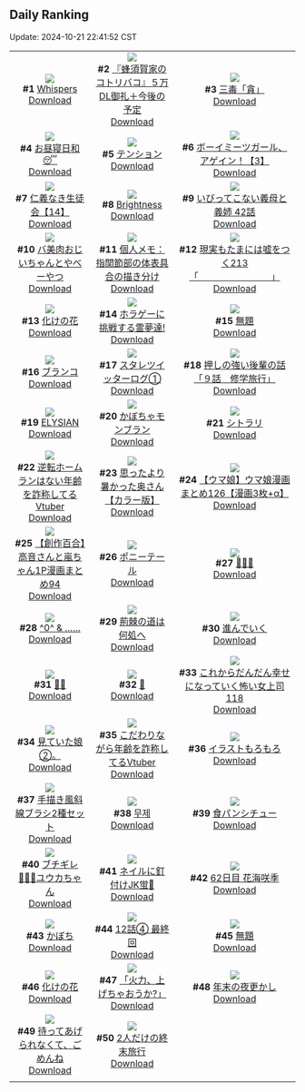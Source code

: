 ## Daily Ranking
Update: 2024-10-21 22:41:52 CST

|      |      |      |
| :----: | :----: | :----: |
| ![](https://i.pixiv.re/c/240x480/img-master/img/2024/10/19/14/53/37/123474762_p0_master1200.jpg)<br>**#1** [Whispers](https://www.pixiv.net/artworks/123474762)<br>[Download](https://i.pixiv.re/img-original/img/2024/10/19/14/53/37/123474762_p0.jpg) | ![](https://i.pixiv.re/c/240x480/img-master/img/2024/10/19/16/02/30/123476311_p0_master1200.jpg)<br>**#2** [『蜂須賀家のコトリバコ』５万DL御礼＋今後の予定](https://www.pixiv.net/artworks/123476311)<br>[Download](https://i.pixiv.re/img-original/img/2024/10/19/16/02/30/123476311_p0.jpg) | ![](https://i.pixiv.re/c/240x480/img-master/img/2024/10/20/00/02/59/123492172_p0_master1200.jpg)<br>**#3** [三毒「貪」](https://www.pixiv.net/artworks/123492172)<br>[Download](https://i.pixiv.re/img-original/img/2024/10/20/00/02/59/123492172_p0.png) |
| ![](https://i.pixiv.re/c/240x480/img-master/img/2024/10/19/00/00/17/123458166_p0_master1200.jpg)<br>**#4** [お昼寝日和😴](https://www.pixiv.net/artworks/123458166)<br>[Download](https://i.pixiv.re/img-original/img/2024/10/19/00/00/17/123458166_p0.png) | ![](https://i.pixiv.re/c/240x480/img-master/img/2024/10/19/00/09/31/123458898_p0_master1200.jpg)<br>**#5** [テンション](https://www.pixiv.net/artworks/123458898)<br>[Download](https://i.pixiv.re/img-original/img/2024/10/19/00/09/31/123458898_p0.jpg) | ![](https://i.pixiv.re/c/240x480/img-master/img/2024/10/20/12/23/21/123505933_p0_master1200.jpg)<br>**#6** [ボーイミーツガール、アゲイン！【3】](https://www.pixiv.net/artworks/123505933)<br>[Download](https://i.pixiv.re/img-original/img/2024/10/20/12/23/21/123505933_p0.jpg) |
| ![](https://i.pixiv.re/c/240x480/img-master/img/2024/10/19/11/00/57/123469771_p0_master1200.jpg)<br>**#7** [仁義なき生徒会【14】](https://www.pixiv.net/artworks/123469771)<br>[Download](https://i.pixiv.re/img-original/img/2024/10/19/11/00/57/123469771_p0.png) | ![](https://i.pixiv.re/c/240x480/img-master/img/2024/10/20/00/00/57/123491943_p0_master1200.jpg)<br>**#8** [Brightness](https://www.pixiv.net/artworks/123491943)<br>[Download](https://i.pixiv.re/img-original/img/2024/10/20/00/00/57/123491943_p0.jpg) | ![](https://i.pixiv.re/c/240x480/img-master/img/2024/10/19/00/06/25/123458732_p0_master1200.jpg)<br>**#9** [いびってこない義母と義姉  42話](https://www.pixiv.net/artworks/123458732)<br>[Download](https://i.pixiv.re/img-original/img/2024/10/19/00/06/25/123458732_p0.jpg) |
| ![](https://i.pixiv.re/c/240x480/img-master/img/2024/10/19/00/03/35/123458571_p0_master1200.jpg)<br>**#10** [バ美肉おじいちゃんとやべーやつ](https://www.pixiv.net/artworks/123458571)<br>[Download](https://i.pixiv.re/img-original/img/2024/10/19/00/03/35/123458571_p0.jpg) | ![](https://i.pixiv.re/c/240x480/img-master/img/2024/10/19/06/00/08/123465297_p0_master1200.jpg)<br>**#11** [個人メモ：指関節部の体表具合の描き分け](https://www.pixiv.net/artworks/123465297)<br>[Download](https://i.pixiv.re/img-original/img/2024/10/19/06/00/08/123465297_p0.jpg) | ![](https://i.pixiv.re/c/240x480/img-master/img/2024/10/20/18/00/04/123513960_p0_master1200.jpg)<br>**#12** [現実もたまには嘘をつく213「　　　　　　　　」](https://www.pixiv.net/artworks/123513960)<br>[Download](https://i.pixiv.re/img-original/img/2024/10/20/18/00/04/123513960_p0.jpg) |
| ![](https://i.pixiv.re/c/240x480/img-master/img/2024/10/19/21/30/04/123486169_p0_master1200.jpg)<br>**#13** [化けの花](https://www.pixiv.net/artworks/123486169)<br>[Download](https://i.pixiv.re/img-original/img/2024/10/19/21/30/04/123486169_p0.jpg) | ![](https://i.pixiv.re/c/240x480/img-master/img/2024/10/19/00/30/06/123459584_p0_master1200.jpg)<br>**#14** [ホラゲーに挑戦する霊夢達!](https://www.pixiv.net/artworks/123459584)<br>[Download](https://i.pixiv.re/img-original/img/2024/10/19/00/30/06/123459584_p0.jpg) | ![](https://i.pixiv.re/c/240x480/img-master/img/2024/10/20/18/13/23/123514563_p0_master1200.jpg)<br>**#15** [無題](https://www.pixiv.net/artworks/123514563)<br>[Download](https://i.pixiv.re/img-original/img/2024/10/20/18/13/23/123514563_p0.png) |
| ![](https://i.pixiv.re/c/240x480/img-master/img/2024/10/19/00/00/26/123458204_p0_master1200.jpg)<br>**#16** [ブランコ](https://www.pixiv.net/artworks/123458204)<br>[Download](https://i.pixiv.re/img-original/img/2024/10/19/00/00/26/123458204_p0.png) | ![](https://i.pixiv.re/c/240x480/img-master/img/2024/10/20/13/58/49/123507859_p0_master1200.jpg)<br>**#17** [スタレツイッターログ①](https://www.pixiv.net/artworks/123507859)<br>[Download](https://i.pixiv.re/img-original/img/2024/10/20/13/58/49/123507859_p0.png) | ![](https://i.pixiv.re/c/240x480/img-master/img/2024/10/19/01/01/51/123458422_p0_master1200.jpg)<br>**#18** [押しの強い後輩の話「９話　修学旅行」](https://www.pixiv.net/artworks/123458422)<br>[Download](https://i.pixiv.re/img-original/img/2024/10/19/01/01/51/123458422_p0.jpg) |
| ![](https://i.pixiv.re/c/240x480/img-master/img/2024/10/19/20/51/57/123484681_p0_master1200.jpg)<br>**#19** [ELYSIAN](https://www.pixiv.net/artworks/123484681)<br>[Download](https://i.pixiv.re/img-original/img/2024/10/19/20/51/57/123484681_p0.png) | ![](https://i.pixiv.re/c/240x480/img-master/img/2024/10/20/22/29/10/123523983_p0_master1200.jpg)<br>**#20** [かぼちゃモンブラン](https://www.pixiv.net/artworks/123523983)<br>[Download](https://i.pixiv.re/img-original/img/2024/10/20/22/29/10/123523983_p0.png) | ![](https://i.pixiv.re/c/240x480/img-master/img/2024/10/19/00/01/24/123458379_p0_master1200.jpg)<br>**#21** [シトラリ](https://www.pixiv.net/artworks/123458379)<br>[Download](https://i.pixiv.re/img-original/img/2024/10/19/00/01/24/123458379_p0.jpg) |
| ![](https://i.pixiv.re/c/240x480/img-master/img/2024/10/19/20/31/18/123484017_p0_master1200.jpg)<br>**#22** [逆転ホームランはない年齢を詐称してるVtuber](https://www.pixiv.net/artworks/123484017)<br>[Download](https://i.pixiv.re/img-original/img/2024/10/19/20/31/18/123484017_p0.png) | ![](https://i.pixiv.re/c/240x480/img-master/img/2024/10/19/00/01/26/123458383_p0_master1200.jpg)<br>**#23** [思ったより暑かった奥さん【カラー版】](https://www.pixiv.net/artworks/123458383)<br>[Download](https://i.pixiv.re/img-original/img/2024/10/19/00/01/26/123458383_p0.jpg) | ![](https://i.pixiv.re/c/240x480/img-master/img/2024/10/19/00/01/25/123458382_p0_master1200.jpg)<br>**#24** [【ウマ娘】ウマ娘漫画まとめ126【漫画3枚+α】](https://www.pixiv.net/artworks/123458382)<br>[Download](https://i.pixiv.re/img-original/img/2024/10/19/00/01/25/123458382_p0.jpg) |
| ![](https://i.pixiv.re/c/240x480/img-master/img/2024/10/19/00/02/50/123458517_p0_master1200.jpg)<br>**#25** [【創作百合】高音さんと嵐ちゃん1P漫画まとめ94](https://www.pixiv.net/artworks/123458517)<br>[Download](https://i.pixiv.re/img-original/img/2024/10/19/00/02/50/123458517_p0.jpg) | ![](https://i.pixiv.re/c/240x480/img-master/img/2024/10/19/00/31/13/123459658_p0_master1200.jpg)<br>**#26** [ポニーテール](https://www.pixiv.net/artworks/123459658)<br>[Download](https://i.pixiv.re/img-original/img/2024/10/19/00/31/13/123459658_p0.jpg) | ![](https://i.pixiv.re/c/240x480/img-master/img/2024/10/19/00/00/12/123458128_p0_master1200.jpg)<br>**#27** [🌸🍡🌸](https://www.pixiv.net/artworks/123458128)<br>[Download](https://i.pixiv.re/img-original/img/2024/10/19/00/00/12/123458128_p0.png) |
| ![](https://i.pixiv.re/c/240x480/img-master/img/2024/10/19/00/00/44/123458278_p0_master1200.jpg)<br>**#28** [^0^ & ……](https://www.pixiv.net/artworks/123458278)<br>[Download](https://i.pixiv.re/img-original/img/2024/10/19/00/00/44/123458278_p0.png) | ![](https://i.pixiv.re/c/240x480/img-master/img/2024/10/19/17/55/41/123479007_p0_master1200.jpg)<br>**#29** [荊棘の道は何処へ](https://www.pixiv.net/artworks/123479007)<br>[Download](https://i.pixiv.re/img-original/img/2024/10/19/17/55/41/123479007_p0.jpg) | ![](https://i.pixiv.re/c/240x480/img-master/img/2024/10/19/22/53/44/123489209_p0_master1200.jpg)<br>**#30** [進んでいく](https://www.pixiv.net/artworks/123489209)<br>[Download](https://i.pixiv.re/img-original/img/2024/10/19/22/53/44/123489209_p0.jpg) |
| ![](https://i.pixiv.re/c/240x480/img-master/img/2024/10/20/00/03/55/123492249_p0_master1200.jpg)<br>**#31** [🖤🖤](https://www.pixiv.net/artworks/123492249)<br>[Download](https://i.pixiv.re/img-original/img/2024/10/20/00/03/55/123492249_p0.jpg) | ![](https://i.pixiv.re/c/240x480/img-master/img/2024/10/19/22/00/39/123487329_p0_master1200.jpg)<br>**#32** [🍵](https://www.pixiv.net/artworks/123487329)<br>[Download](https://i.pixiv.re/img-original/img/2024/10/19/22/00/39/123487329_p0.png) | ![](https://i.pixiv.re/c/240x480/img-master/img/2024/10/19/17/00/14/123477651_p0_master1200.jpg)<br>**#33** [これからだんだん幸せになっていく怖い女上司118](https://www.pixiv.net/artworks/123477651)<br>[Download](https://i.pixiv.re/img-original/img/2024/10/19/17/00/14/123477651_p0.jpg) |
| ![](https://i.pixiv.re/c/240x480/img-master/img/2024/10/19/18/38/14/123480314_p0_master1200.jpg)<br>**#34** [見ていた娘②。](https://www.pixiv.net/artworks/123480314)<br>[Download](https://i.pixiv.re/img-original/img/2024/10/19/18/38/14/123480314_p0.jpg) | ![](https://i.pixiv.re/c/240x480/img-master/img/2024/10/20/20/58/13/123520175_p0_master1200.jpg)<br>**#35** [こだわりながら年齢を詐称してるVtuber](https://www.pixiv.net/artworks/123520175)<br>[Download](https://i.pixiv.re/img-original/img/2024/10/20/20/58/13/123520175_p0.png) | ![](https://i.pixiv.re/c/240x480/img-master/img/2024/10/20/15/57/55/123510753_p0_master1200.jpg)<br>**#36** [イラストもろもろ](https://www.pixiv.net/artworks/123510753)<br>[Download](https://i.pixiv.re/img-original/img/2024/10/20/15/57/55/123510753_p0.png) |
| ![](https://i.pixiv.re/c/240x480/img-master/img/2024/10/20/06/00/13/123499273_p0_master1200.jpg)<br>**#37** [手描き風斜線ブラシ2種セット](https://www.pixiv.net/artworks/123499273)<br>[Download](https://i.pixiv.re/img-original/img/2024/10/20/06/00/13/123499273_p0.jpg) | ![](https://i.pixiv.re/c/240x480/img-master/img/2024/10/20/00/23/24/123493136_p0_master1200.jpg)<br>**#38** [무제](https://www.pixiv.net/artworks/123493136)<br>[Download](https://i.pixiv.re/img-original/img/2024/10/20/00/23/24/123493136_p0.png) | ![](https://i.pixiv.re/c/240x480/img-master/img/2024/10/19/17/54/22/123478973_p0_master1200.jpg)<br>**#39** [食パンシチュー](https://www.pixiv.net/artworks/123478973)<br>[Download](https://i.pixiv.re/img-original/img/2024/10/19/17/54/22/123478973_p0.jpg) |
| ![](https://i.pixiv.re/c/240x480/img-master/img/2024/10/19/12/54/26/123472228_p0_master1200.jpg)<br>**#40** [ブチギレ💢💢💢ユウカちゃん](https://www.pixiv.net/artworks/123472228)<br>[Download](https://i.pixiv.re/img-original/img/2024/10/19/12/54/26/123472228_p0.png) | ![](https://i.pixiv.re/c/240x480/img-master/img/2024/10/19/18/10/17/123479587_p0_master1200.jpg)<br>**#41** [ネイルに釘付けJK蛍💅](https://www.pixiv.net/artworks/123479587)<br>[Download](https://i.pixiv.re/img-original/img/2024/10/19/18/10/17/123479587_p0.png) | ![](https://i.pixiv.re/c/240x480/img-master/img/2024/10/19/23/46/33/123491222_p0_master1200.jpg)<br>**#42** [62日目 花海咲季](https://www.pixiv.net/artworks/123491222)<br>[Download](https://i.pixiv.re/img-original/img/2024/10/19/23/46/33/123491222_p0.png) |
| ![](https://i.pixiv.re/c/240x480/img-master/img/2024/10/19/12/44/01/123472005_p0_master1200.jpg)<br>**#43** [かぼち](https://www.pixiv.net/artworks/123472005)<br>[Download](https://i.pixiv.re/img-original/img/2024/10/19/12/44/01/123472005_p0.png) | ![](https://i.pixiv.re/c/240x480/img-master/img/2024/10/19/20/00/36/123482943_p0_master1200.jpg)<br>**#44** [12話④ 最終回](https://www.pixiv.net/artworks/123482943)<br>[Download](https://i.pixiv.re/img-original/img/2024/10/19/20/00/36/123482943_p0.jpg) | ![](https://i.pixiv.re/c/240x480/img-master/img/2024/10/19/00/11/59/123458997_p0_master1200.jpg)<br>**#45** [無題](https://www.pixiv.net/artworks/123458997)<br>[Download](https://i.pixiv.re/img-original/img/2024/10/19/00/11/59/123458997_p0.jpg) |
| ![](https://i.pixiv.re/c/240x480/img-master/img/2024/10/19/23/09/04/123489856_p0_master1200.jpg)<br>**#46** [化けの花](https://www.pixiv.net/artworks/123489856)<br>[Download](https://i.pixiv.re/img-original/img/2024/10/19/23/09/04/123489856_p0.png) | ![](https://i.pixiv.re/c/240x480/img-master/img/2024/10/19/00/01/23/123458377_p0_master1200.jpg)<br>**#47** [「火力、上げちゃおうか?」](https://www.pixiv.net/artworks/123458377)<br>[Download](https://i.pixiv.re/img-original/img/2024/10/19/00/01/23/123458377_p0.png) | ![](https://i.pixiv.re/c/240x480/img-master/img/2024/10/20/00/09/38/123492577_p0_master1200.jpg)<br>**#48** [年末の夜更かし](https://www.pixiv.net/artworks/123492577)<br>[Download](https://i.pixiv.re/img-original/img/2024/10/20/00/09/38/123492577_p0.jpg) |
| ![](https://i.pixiv.re/c/240x480/img-master/img/2024/10/20/11/29/53/123504558_p0_master1200.jpg)<br>**#49** [待ってあげられなくて、ごめんね](https://www.pixiv.net/artworks/123504558)<br>[Download](https://i.pixiv.re/img-original/img/2024/10/20/11/29/53/123504558_p0.png) | ![](https://i.pixiv.re/c/240x480/img-master/img/2024/10/20/00/04/25/123492294_p0_master1200.jpg)<br>**#50** [2人だけの終末旅行](https://www.pixiv.net/artworks/123492294)<br>[Download](https://i.pixiv.re/img-original/img/2024/10/20/00/04/25/123492294_p0.png) |
|      |
